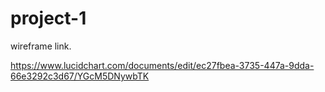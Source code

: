 # project-1

wireframe link.

https://www.lucidchart.com/documents/edit/ec27fbea-3735-447a-9dda-66e3292c3d67/YGcM5DNywbTK

